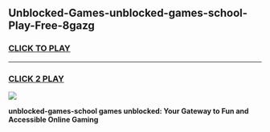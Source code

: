 
## Unblocked-Games-unblocked-games-school-Play-Free-8gazg
<h3>
<a href="https://premium76.site?title=unblocked-games-school&ref=24M">CLICK TO PLAY</a></h3>
<hr>

<h3>
<a href="https://premium76.site?title=unblocked-games-school&ref=24M">CLICK 2 PLAY</a>
  
</h3>

<a href="https://premium76.site?title=unblocked-games-school&ref=24M"><img src="https://clearcache.store/games.png"></a>


**unblocked-games-school games unblocked: Your Gateway to Fun and Accessible Online Gaming**
